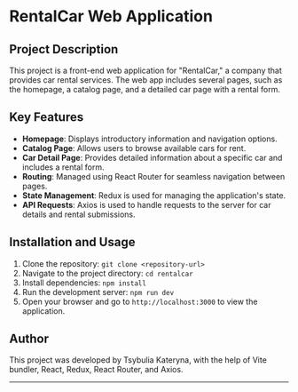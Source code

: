 # RentalCar Web Application

## Project Description

This project is a front-end web application for "RentalCar," a company that provides car rental services. The web app includes several pages, such as the homepage, a catalog page, and a detailed car page with a rental form.

## Key Features

- **Homepage**: Displays introductory information and navigation options.
- **Catalog Page**: Allows users to browse available cars for rent.
- **Car Detail Page**: Provides detailed information about a specific car and includes a rental form.
- **Routing**: Managed using React Router for seamless navigation between pages.
- **State Management**: Redux is used for managing the application's state.
- **API Requests**: Axios is used to handle requests to the server for car details and rental submissions.

## Installation and Usage

1. Clone the repository: `git clone <repository-url>`
2. Navigate to the project directory: `cd rentalcar`
3. Install dependencies: `npm install`
4. Run the development server: `npm run dev`
5. Open your browser and go to `http://localhost:3000` to view the application.

## Author

This project was developed by Tsybulia Kateryna, with the help of Vite bundler, React, Redux, React Router, and Axios.

---
